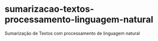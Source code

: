 # sumarizacao-textos-processamento-linguagem-natural
Sumarização de Textos com processamento de linguagem natural
